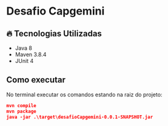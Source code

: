 # Desafio Capgemini
## 🔥 Tecnologias Utilizadas

- Java 8
- Maven 3.8.4
- JUnit 4
## Como executar 
No terminal executar os comandos estando na raiz do projeto:
```json
mvn compile
mvn package
java -jar .\target\desafioCapgemini-0.0.1-SNAPSHOT.jar
```

